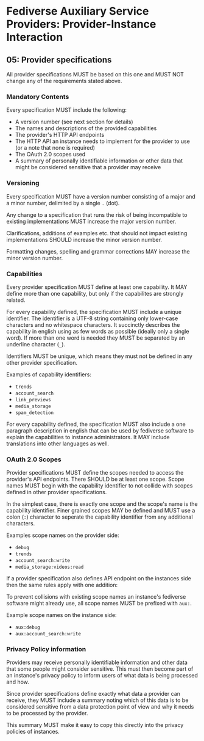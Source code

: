 # Fediverse Auxiliary Service Providers: Provider-Instance Interaction

## 05: Provider specifications

All provider specifications MUST be based on this one and MUST NOT
change any of the requirements stated above.

### Mandatory Contents

Every specification MUST include the following:

* A version number (see next section for details)
* The names and descriptions of the provided capabilities
* The provider's HTTP API endpoints
* The HTTP API an instance needs to implement for the provider to use
  (or a note that none is required)
* The OAuth 2.0 scopes used
* A summary of personally identifiable information or other data that
  might be considered sensitive that a provider may receive

### Versioning

Every specification MUST have a version number consisting of a major and
a minor number, delimited by a single `.` (dot).

Any change to a specification that runs the risk of being incompatible
to existing implementations MUST increase the major version number.

Clarifications, additions of examples etc. that should not impact
existing implementations SHOULD increase the minor version number.

Formatting changes, spelling and grammar corrections MAY increase the
minor version number.

### Capabilities

Every provider specification MUST define at least one capability. It MAY
define more than one capability, but only if the capabilites are
strongly related.

For every capability defined, the specification MUST include a unique
identifier. The identifier is a UTF-8 string containing only lower-case
characters and no whitespace characters. It succinctly describes the
capability in english using as few words as possible (ideally only a
single word). If more than one word is needed they MUST be separated by
an underline character (`_`).

Identifiers MUST be unique, which means they must not be defined in any
other provider specification.

Examples of capability identifiers:

* `trends`
* `account_search`
* `link_previews`
* `media_storage`
* `spam_detection`

For every capability defined, the specification MUST also include a one
paragraph description in english that can be used by fediverse software
to explain the capabilities to instance administrators. It MAY include
translations into other languages as well. 

### OAuth 2.0 Scopes

Provider specifications MUST define the scopes needed to access the
provider's API endpoints. There SHOULD be at least one scope. Scope
names MUST begin with the capability identifier to not collide with
scopes defined in other provider specifications.

In the simplest case, there is exactly one scope and the scope's name is
the capability identifier. Finer grained scopes MAY be defined and MUST
use a colon (`:`) character to seperate the capability identifier from
any additional characters.

Examples scope names on the provider side:

* `debug`
* `trends`
* `account_search:write`
* `media_storage:videos:read`

If a provider specification also defines API endpoint on the instances
side then the same rules apply with one addition:

To prevent collisions with existing scope names an instance's fediverse
software might already use, all scope names MUST be prefixed with
`aux:`.

Example scope names on the instance side:

* `aux:debug`
* `aux:account_search:write`

### Privacy Policy information

Providers may receive personally identifiable information and other data
that some people might consider sensitive. This must then become part of
an instance's privacy policy to inform users of what data is being
processed and how.

Since provider specifications define exactly what data a provider can
receive, they MUST include a summary noting which of this data is to be
considered sensitive from a data protection point of view and why it
needs to be processed by the provider.

This summary MUST make it easy to copy this directly into the privacy
policies of instances.
